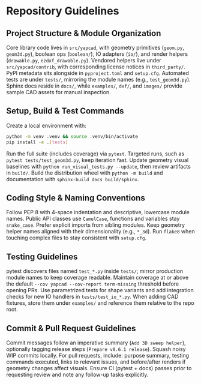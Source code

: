 # Repository Guidelines

## Project Structure & Module Organization
Core library code lives in `src/yapcad`, with geometry primitives (`geom.py`, `geom3d.py`), boolean ops (`boolean/`), IO adapters (`io/`), and render helpers (`drawable.py`, `ezdxf_drawable.py`). Vendored helpers live under `src/yapcad/contrib`, with corresponding license notices in `third_party/`. PyPI metadata sits alongside in `pyproject.toml` and `setup.cfg`. Automated tests are under `tests/`, mirroring the module names (e.g., `test_geom3d.py`). Sphinx docs reside in `docs/`, while `examples/`, `dxf/`, and `images/` provide sample CAD assets for manual inspection.

## Setup, Build & Test Commands
Create a local environment with:
```bash
python -m venv .venv && source .venv/bin/activate
pip install -e .[tests]
```
Run the full suite (includes coverage) via `pytest`. Targeted runs, such as `pytest tests/test_geom3d.py`, keep iteration fast. Update geometry visual baselines with `python run_visual_tests.py --update`, then review artifacts in `build/`. Build the distribution wheel with `python -m build` and documentation with `sphinx-build docs build/sphinx`.

## Coding Style & Naming Conventions
Follow PEP 8 with 4-space indentation and descriptive, lowercase module names. Public API classes use `CamelCase`, functions and variables stay `snake_case`. Prefer explicit imports from sibling modules. Keep geometry helper names aligned with their dimensionality (e.g., `*_3d`). Run `flake8` when touching complex files to stay consistent with `setup.cfg`.

## Testing Guidelines
pytest discovers files named `test_*.py` inside `tests/`; mirror production module names to keep coverage readable. Maintain coverage at or above the default `--cov yapcad --cov-report term-missing` threshold before opening PRs. Use parametrized tests for shape variants and add integration checks for new IO handlers in `tests/test_io_*.py`. When adding CAD fixtures, store them under `examples/` and reference them relative to the repo root.

## Commit & Pull Request Guidelines
Commit messages follow an imperative summary (`Add 3D sweep helper`), optionally tagging release steps (`Prepare v0.6.1 release`). Squash noisy WIP commits locally. For pull requests, include: purpose summary, testing commands executed, links to relevant issues, and before/after renders if geometry changes affect visuals. Ensure CI (pytest + docs) passes prior to requesting review and note any follow-up tasks explicitly.
